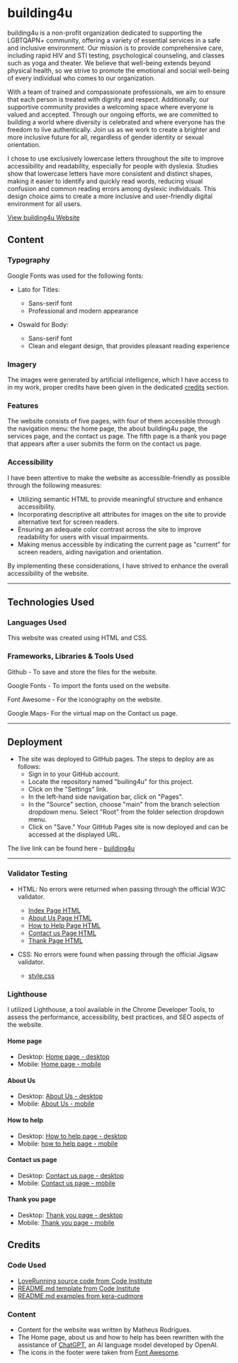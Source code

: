 # building4u

building4u is a non-profit organization dedicated to supporting the LGBTQAPN+ community, offering a variety of essential services in a safe and inclusive environment. Our mission is to provide comprehensive care, including rapid HIV and STI testing, psychological counseling, and classes such as yoga and theater. We believe that well-being extends beyond physical health, so we strive to promote the emotional and social well-being of every individual who comes to our organization.

With a team of trained and compassionate professionals, we aim to ensure that each person is treated with dignity and respect. Additionally, our supportive community provides a welcoming space where everyone is valued and accepted. Through our ongoing efforts, we are committed to building a world where diversity is celebrated and where everyone has the freedom to live authentically. Join us as we work to create a brighter and more inclusive future for all, regardless of gender identity or sexual orientation.

I chose to use exclusively lowercase letters throughout the site to improve accessibility and readability, especially for people with dyslexia. Studies show that lowercase letters have more consistent and distinct shapes, making it easier to identify and quickly read words, reducing visual confusion and common reading errors among dyslexic individuals. This design choice aims to create a more inclusive and user-friendly digital environment for all users.

[View building4u Website](https://matt-rodrigues.github.io/building4you/)


## Content

### Typography

Google Fonts was used for the following fonts: 

- Lato for Titles:
  -  Sans-serif font
  -  Professional and modern appearance

- Oswald for Body:
  -  Sans-serif font
  -  Clean and elegant design, that provides pleasant reading experience

### Imagery

The images were generated by artificial intelligence, which I have access to in my work, proper credits have been given in the dedicated [credits](#Credits) section.

### Features 

The website consists of five pages, with four of them accessible through the navigation menu: the home page, the about building4u page, the services page, and the contact us page. The fifth page is a thank you page that appears after a user submits the form on the contact us page.

### Accessibility

I have been attentive to make the website as accessible-friendly as possible through the following measures:

* Utilizing semantic HTML to provide meaningful structure and enhance accessibility.
* Incorporating descriptive alt attributes for images on the site to provide alternative text for screen readers.
* Ensuring an adequate color contrast across the site to improve readability for users with visual impairments.
* Making menus accessible by indicating the current page as "current" for screen readers, aiding navigation and orientation.

By implementing these considerations, I have strived to enhance the overall accessibility of the website.

- - -

## Technologies Used

### Languages Used

This website was created using HTML and CSS.

### Frameworks, Libraries & Tools Used

Github - To save and store the files for the website.

Google Fonts - To import the fonts used on the website.

Font Awesome - For the iconography on the website.

Google Maps- For the virtual map on the Contact us page.

- - -

## Deployment

- The site was deployed to GitHub pages. The steps to deploy are as follows: 
   - Sign in to your GitHub account.
   - Locate the repository named "builing4u" for this project.
   - Click on the "Settings" link.
   - In the left-hand side navigation bar, click on "Pages".
   - In the "Source" section, choose "main" from the branch selection dropdown menu. Select "Root" from the folder selection dropdown menu.
   - Click on "Save." Your GitHub Pages site is now deployed and can be accessed at the displayed URL.

The live link can be found here - [building4u](https://github.com/matt-rodrigues/building4you.git)  

- - -

### Validator Testing 

- HTML: No errors were returned when passing through the official W3C validator.
  * [Index Page HTML](documents/test/test-homepage.png)
  * [About Us Page HTML](documents/test/test-aboutus.png)
  * [How to Help Page HTML](documents/test/test-howtohelp.png)
  * [Contact us Page HTML](documents/test/test-contactus.png)
  * [Thank Page HTML](documents/test/test-thank.png)
 
- CSS: No errors were found when passing through the official Jigsaw validator.
   * [style.css](documentation/testing/w3c/w3c-css.png)

### Lighthouse

I utilized Lighthouse, a tool available in the Chrome Developer Tools, to assess the performance, accessibility, best practices, and SEO aspects of the website.

#### Home page
- Desktop: [Home page - desktop](documents/screens/lighthouse-home-desktop.png)
- Mobile: [Home page - mobile](documents/screens/lighhouse-homepage-mobile.png)

#### About Us
- Desktop: [About Us - desktop](documents/screens/lighthouse-aboutus-desktop.png)
- Mobile: [About Us - mobile](documents/screens/lightshot-aboutus%20page-mobile.png)

#### How to help
- Desktop: [How to help page - desktop](documents/screens/lighthouse-howtohelp-desktop.png)
- Mobile: [how to help page - mobile](documents/screens/lighthouse-howtohelp-page-mobile.png)

#### Contact us page
- Desktop: [Contact us page - desktop](documents/screens/lighthouse-contactus-desktop.png)
- Mobile: [Contact us page - mobile](documents/screens/lighthouse-contactus-page-mobile.png)

#### Thank you page
- Desktop: [Thank you page - desktop](documents/screens/lighthouse-tankyou-desktop.png)
- Mobile: [Thank you page - mobile](documents/screens/lighthouse-tankyou-mobile.png)

## Credits 

### Code Used

- [LoveRunning source code from Code Institute](https://github.com/Code-Institute-Solutions/love-running-2.0-sourcecode)
- [README.md template from Code Institute](https://github.com/Code-Institute-Solutions/readme-template)
- [README.md examples from kera-cudmore](https://github.com/kera-cudmore/readme-examples/tree/main)

### Content 

- Content for the website was written by Matheus Rodrigues.
- The Home page, about us and how to help has been rewritten with the assistance of [ChatGPT](https://chat.openai.com/), an AI language model developed by OpenAI.
- The icons in the footer were taken from [Font Awesome](https://fontawesome.com/).